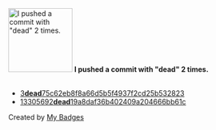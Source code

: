 <img src="https://my-badges.github.io/my-badges/dead-commit.png" alt="I pushed a commit with &quot;dead&quot; 2 times." title="I pushed a commit with &quot;dead&quot; 2 times." width="128">
<strong>I pushed a commit with &quot;dead&quot; 2 times.</strong>
<br><br>

- <a href="https://github.com/andrewjswan/mediaportal-fanart-handler/commit/3dead75c62eb8f8a66d5b5f4937f2cd25b532823">3<strong>dead</strong>75c62eb8f8a66d5b5f4937f2cd25b532823</a>
- <a href="https://github.com/andrewjswan/snmp2mqtt/commit/13305692dead19a8daf36b402409a204666bb61c">13305692<strong>dead</strong>19a8daf36b402409a204666bb61c</a>


Created by <a href="https://github.com/my-badges/my-badges">My Badges</a>